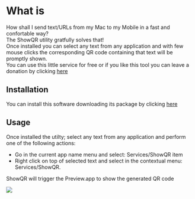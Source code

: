 # What is
How shall I send text/URLs from my Mac to my Mobile in a fast and confortable way?<br/>
The ShowQR utility gratfully solves that!</br>
Once installed you can select any text from any application and with few mouse clicks the corresponding QR code containing that text will be promptly shown.</br>
You can use this little service for free or if you like this tool you can leave a donation by clicking [here][donate]

## Installation
You can install this software downloading its package by clicking [here][package]

## Usage
Once installed the utilty; select any text from any application and perform one of the following actions:
 - Go in the current app name menu and select: Services/ShowQR item
 - Right click on top of selected text and select in the contextual menu: Services/ShowQR.

ShowQR will trigger the Preview.app to show the generated QR code

![][usecase]


[donate]: http://ricsxn.duckdns.org/donate.html
[package]: https://github.com/ricsxn/ShowQR/blob/master/ShowQR.pkg
[usecase]: https://github.com/ricsxn/ShowQR/raw/master/showQRpkg/Resources/ShowQR_use.jpg
